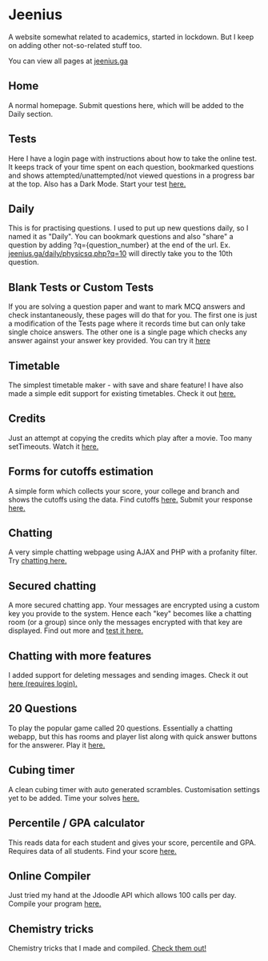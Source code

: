 # Jeenius
A website somewhat related to academics, started in lockdown. But I keep on adding other not-so-related stuff too.  

You can view all pages at [jeenius.ga](http://jeenius.ga)

## Home

A normal homepage. Submit questions here, which will be added to the Daily section.

## Tests

Here I have a login page with instructions about how to take the online test. It keeps track of your time spent on each question, bookmarked questions and shows attempted/unattempted/not
viewed questions in a progress bar at the top. Also has a Dark Mode. Start your test [here.](http://jeenius.ga/tests/login.php)

## Daily

This is for practising questions. I used to put up new questions daily, so I named it as "Daily". You can bookmark questions and also "share" a question by adding ?q={question_number}
at the end of the url. Ex. [jeenius.ga/daily/physicsq.php?q=10](http://jeenius.ga/daily/physicsq.php?q=10) will directly take you to the 10th question.

## Blank Tests or Custom Tests

If you are solving a question paper and want to mark MCQ answers and check instantaneously, these pages will do that for you. The first one is just a modification of the Tests page where it records time but can only take single choice answers. The other one is a single page which checks any answer against your answer key provided. You can try it [here](http://jeenius.ga/blanktests/)

## Timetable

The simplest timetable maker - with save and share feature! I have also made a simple edit support for existing timetables. Check it out [here.](http://jeenius.ga/timetable)

## Credits

Just an attempt at copying the credits which play after a movie. Too many setTimeouts. Watch it [here.](http://jeenius.ga/credits-enter.html)

## Forms for cutoffs estimation

A simple form which collects your score, your college and branch and shows the cutoffs using the data. Find cutoffs [here.](http://jeenius.ga/forms/list.php) Submit your response [here.](http://jeenius.ga/forms/)

## Chatting

A very simple chatting webpage using AJAX and PHP with a profanity filter. Try [chatting here.](http://jeenius.ga/text)

## Secured chatting

A more secured chatting app. Your messages are encrypted using a custom key you provide to the system. Hence each "key" becomes like a chatting room (or a group) since only the messages encrypted with that key are displayed. Find out more and [test it here.](http://superboy-ash.ga/secured)

## Chatting with more features

I added support for deleting messages and sending images. Check it out [here (requires login).](http://superboy-ash.ga/talk/)

## 20 Questions

To play the popular game called 20 questions. Essentially a chatting webapp, but this has rooms and player list along with quick answer buttons for the answerer. Play it [here.](http://jeenius.ga/20questions)

## Cubing timer

A clean cubing timer with auto generated scrambles. Customisation settings yet to be added. Time your solves [here.](http://jeenius.ga/timer.php)

## Percentile / GPA calculator

This reads data for each student and gives your score, percentile and GPA. Requires data of all students. Find your score [here.](http://jeenius.ga/things/percentile.html)

## Online Compiler

Just tried my hand at the Jdoodle API which allows 100 calls per day. Compile your program [here.](http://jeenius.ga/compile.html)

## Chemistry tricks

Chemistry tricks that I made and compiled. [Check them out!](http://jeenius.ga/things/checktricks.php)

